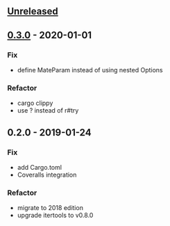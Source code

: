 <a name="unreleased"></a>
## [Unreleased]


<a name="0.3.0"></a>
## [0.3.0] - 2020-01-01
### Fix
- define MateParam instead of using nested Options

### Refactor
- cargo clippy
- use ? instead of r#try


<a name="0.2.0"></a>
## 0.2.0 - 2019-01-24
### Fix
- add Cargo.toml
- Coveralls integration

### Refactor
- migrate to 2018 edition
- upgrade itertools to v0.8.0


[Unreleased]: https://github.com/nozaq/shogi-rs/compare/0.3.0...HEAD
[0.3.0]: https://github.com/nozaq/shogi-rs/compare/0.2.0...0.3.0

